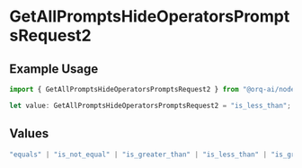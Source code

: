 # GetAllPromptsHideOperatorsPromptsRequest2

## Example Usage

```typescript
import { GetAllPromptsHideOperatorsPromptsRequest2 } from "@orq-ai/node/models/operations";

let value: GetAllPromptsHideOperatorsPromptsRequest2 = "is_less_than";
```

## Values

```typescript
"equals" | "is_not_equal" | "is_greater_than" | "is_less_than" | "is_greater_than_or_equal_to" | "is_less_than_or_equal_to" | "is_between" | "is_empty" | "is_not_empty"
```